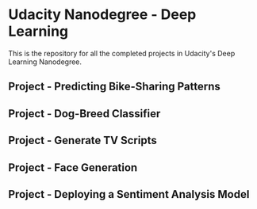 # Udacity Nanodegree - Deep Learning
This is the repository for all the completed projects in Udacity's Deep Learning Nanodegree.

## Project - Predicting Bike-Sharing Patterns

## Project - Dog-Breed Classifier

## Project - Generate TV Scripts

## Project - Face Generation

## Project - Deploying a Sentiment Analysis Model
